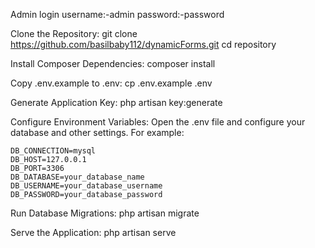Admin login
username:-admin
password:-password


Clone the Repository:
    git clone https://github.com/basilbaby112/dynamicForms.git
    cd repository

Install Composer Dependencies:
    composer install

Copy .env.example to .env:
    cp .env.example .env

Generate Application Key:
    php artisan key:generate

Configure Environment Variables:
Open the .env file and configure your database and other settings. For example:

    DB_CONNECTION=mysql
    DB_HOST=127.0.0.1
    DB_PORT=3306
    DB_DATABASE=your_database_name
    DB_USERNAME=your_database_username
    DB_PASSWORD=your_database_password

Run Database Migrations:
    php artisan migrate

Serve the Application:
    php artisan serve

